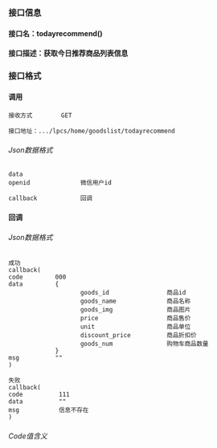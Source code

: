 ### 接口信息
#### 接口名：todayrecommend()
#### 接口描述：获取今日推荐商品列表信息

### 接口格式

#### 调用

```
接收方式        GET
```

```
接口地址：.../lpcs/home/goodslist/todayrecommend
```

###### Json数据格式
```
data
openid              微信用户id      

callback            回调
```

#### 回调
###### Json数据格式

```
成功
callback(
code         000
data         {
                    goods_id                商品id
                    goods_name              商品名称
                    goods_img               商品图片
                    price                   商品售价
                    unit                    商品单位
                    discount_price          商品折扣价
                    goods_num               购物车商品数量
             }
msg          ""
)
```

```
失败
callback(
code          111
data          ""
msg           信息不存在
)
```

###### Code值含义

```
```
